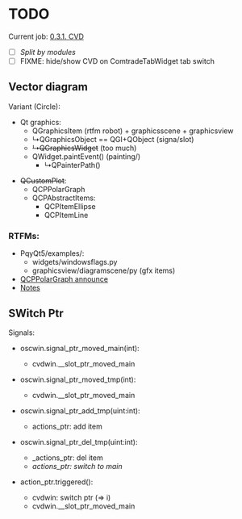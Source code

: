 # TODO

Current job: [0.3.1. CVD](https://github.com/tieugene/iosc.py/issues/190)

- [ ] _Split by modules_
- [ ] FIXME: hide/show CVD on ComtradeTabWidget tab switch

## Vector diagram

Variant (Circle):

+ Qt graphics:
  + QGraphicsItem (rtfm robot) + graphicsscene + graphicsview
  + &rdsh;QGraphicsObject == QGI+QObject (signa/slot)
  + ~~&rdsh;QGraphicsWidget~~ (too much)
  + QWidget.paintEvent() (painting/)
    + &rdsh;QPainterPath()
- ~~QCustomPlot~~:
  + QCPPolarGraph
  + QCPAbstractItems:
    * QCPItemEllipse
    * QCPItemLine

### RTFMs:

- PqyQt5/examples/:
  + widgets/windowsflags.py
  + graphicsview/diagramscene/py (gfx items)
- [QCPPolarGraph announce](https://www.qcustomplot.com/index.php/news)
- [Notes](Notes.md)

## SWitch Ptr

Signals:

- oscwin.signal_ptr_moved_main(int):
  + cvdwin.__slot_ptr_moved_main
- oscwin.signal_ptr_moved_tmp(int):
  + cvdwin.__slot_ptr_moved_main

- oscwin.signal_ptr_add_tmp(uint:int):
  + actions_ptr: add item
- oscwin.signal_ptr_del_tmp(uint:int):
  + _actions_ptr: del item
  + _actions_ptr: switch to main_

- action_ptr.triggered():
  + cvdwin: switch ptr (=> i)
  + cvdwin.__slot_ptr_moved_main
